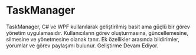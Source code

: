 # TaskManager
TaskManager, C# ve WPF kullanılarak geliştirilmiş basit ama güçlü bir görev yönetim uygulamasıdır. Kullanıcıların görev oluşturmasına, güncellemesine, silmesine ve yönetmesine olanak tanır. Ek özellikler arasında bildirimler, yorumlar ve görev paylaşımı bulunur. Geliştirme Devam Ediyor.
